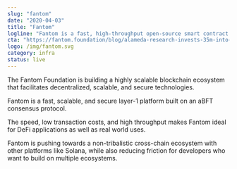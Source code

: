 ```yaml
---
slug: "fantom"
date: "2020-04-03"
title: "Fantom"
logline: "Fantom is a fast, high-throughput open-source smart contract platform for digital assets and dApps."
cta: "https://fantom.foundation/blog/alameda-research-invests-35m-into-fantom-foundation/"
logo: /img/fantom.svg
category: infra
status: live
---
```


The Fantom Foundation is building a highly scalable blockchain ecosystem that facilitates decentralized, scalable, and secure technologies.

Fantom is a fast, scalable, and secure layer-1 platform built on an aBFT consensus protocol.

The speed, low transaction costs, and high throughput makes Fantom ideal for DeFi applications as well as real world uses.

Fantom is pushing towards a non-tribalistic cross-chain ecosystem with other platforms like Solana, while also reducing friction for developers who want to build on multiple ecosystems.
